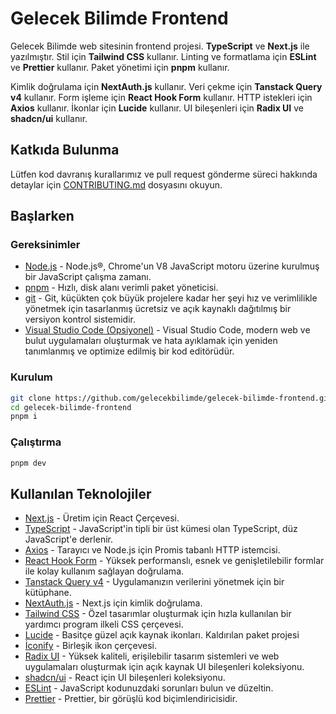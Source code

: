 [//]: # "Sürüm 0.1"

# Gelecek Bilimde Frontend

Gelecek Bilimde web sitesinin frontend projesi. **TypeScript** ve **Next.js** ile yazılmıştır. Stil için **Tailwind CSS** kullanır. Linting ve formatlama için **ESLint** ve **Prettier** kullanır. Paket yönetimi için **pnpm** kullanır.

Kimlik doğrulama için **NextAuth.js** kullanır. Veri çekme için **Tanstack Query v4** kullanır. Form işleme için **React Hook Form** kullanır. HTTP istekleri için **Axios** kullanır. İkonlar için **Lucide** kullanır. UI bileşenleri için **Radix UI** ve **shadcn/ui** kullanır.

## Katkıda Bulunma

Lütfen kod davranış kurallarımız ve pull request gönderme süreci hakkında detaylar için [CONTRIBUTING.md](CONTRIBUTING.md) dosyasını okuyun.

## Başlarken

### Gereksinimler

- [Node.js](https://nodejs.org/en/) - Node.js®, Chrome'un V8 JavaScript motoru üzerine kurulmuş bir JavaScript çalışma zamanı.
- [pnpm](https://pnpm.js.org/) - Hızlı, disk alanı verimli paket yöneticisi.
- [git](https://git-scm.com/) - Git, küçükten çok büyük projelere kadar her şeyi hız ve verimlilikle yönetmek için tasarlanmış ücretsiz ve açık kaynaklı dağıtılmış bir versiyon kontrol sistemidir.
- [Visual Studio Code (Opsiyonel)](https://code.visualstudio.com/) - Visual Studio Code, modern web ve bulut uygulamaları oluşturmak ve hata ayıklamak için yeniden tanımlanmış ve optimize edilmiş bir kod editörüdür.

### Kurulum

```bash
git clone https://github.com/gelecekbilimde/gelecek-bilimde-frontend.git
cd gelecek-bilimde-frontend 
pnpm i
```

### Çalıştırma

```bash
pnpm dev
```

## Kullanılan Teknolojiler

- [Next.js](https://nextjs.org/) - Üretim için React Çerçevesi.
- [TypeScript](https://www.typescriptlang.org/) - JavaScript'in tipli bir üst kümesi olan TypeScript, düz JavaScript'e derlenir.
- [Axios](https://axios-http.com) - Tarayıcı ve Node.js için Promis tabanlı HTTP istemcisi.
- [React Hook Form](https://react-hook-form.com/) - Yüksek performanslı, esnek ve genişletilebilir formlar ile kolay kullanım sağlayan doğrulama.
- [Tanstack Query v4](https://tanstack.com/query/v4/) - Uygulamanızın verilerini yönetmek için bir kütüphane.
- [NextAuth.js](https://next-auth.js.org/) - Next.js için kimlik doğrulama.
- [Tailwind CSS](https://tailwindcss.com/) - Özel tasarımlar oluşturmak için hızla kullanılan bir yardımcı program ilkeli CSS çerçevesi.
- [Lucide](https://lucide.dev/) - Basitçe güzel açık kaynak ikonları. Kaldırılan paket projesi
- [İconify](https://iconify.design/) - Birleşik ikon çerçevesi.
- [Radix UI](https://www.radix-ui.com/) - Yüksek kaliteli, erişilebilir tasarım sistemleri ve web uygulamaları oluşturmak için açık kaynak UI bileşenleri koleksiyonu.
- [shadcn/ui](https://ui.shadcn.com/) - React için UI bileşenleri koleksiyonu.
- [ESLint](https://eslint.org/) - JavaScript kodunuzdaki sorunları bulun ve düzeltin.
- [Prettier](https://prettier.io/) - Prettier, bir görüşlü kod biçimlendiricisidir.
